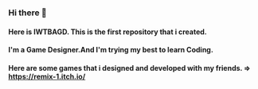 ### Hi there 👋
#### Here is IWTBAGD. This is the first repository that i created.
#### I'm a Game Designer.And I'm trying my best to learn Coding.
#### Here are some games that i designed and developed with my friends. => https://remix-1.itch.io/
<!--
**IWTBAGD/IWTBAGD** is a ✨ _special_ ✨ repository because its `README.md` (this file) appears on your GitHub profile.

Here are some ideas to get you started:

- 🔭 I’m currently working on ...
- 🌱 I’m currently learning ...
- 👯 I’m looking to collaborate on ...
- 🤔 I’m looking for help with ...
- 💬 Ask me about ...
- 📫 How to reach me: ...
- 😄 Pronouns: ...
- ⚡ Fun fact: ...
-->
